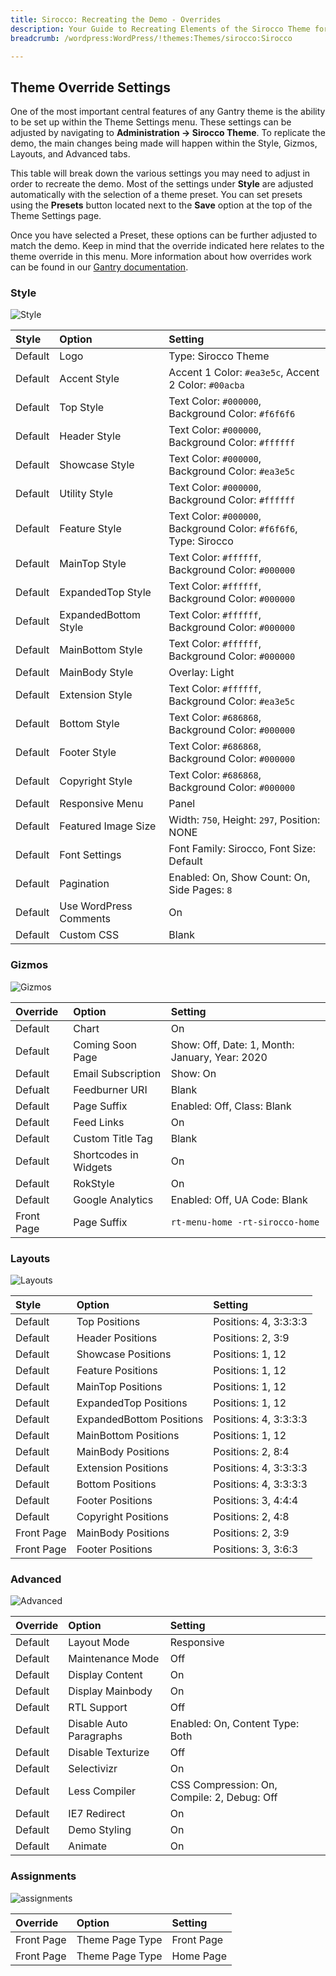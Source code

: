 ```yaml
---
title: Sirocco: Recreating the Demo - Overrides
description: Your Guide to Recreating Elements of the Sirocco Theme for WordPress
breadcrumb: /wordpress:WordPress/!themes:Themes/sirocco:Sirocco

---
```


Theme Override Settings
-----

One of the most important central features of any Gantry theme is the ability to be set up within the Theme Settings menu. These settings can be adjusted by navigating to **Administration -> Sirocco Theme**. To replicate the demo, the main changes being made will happen within the Style, Gizmos, Layouts, and Advanced tabs.

This table will break down the various settings you may need to adjust in order to recreate the demo. Most of the settings under **Style** are adjusted automatically with the selection of a theme preset. You can set presets using the **Presets** button located next to the **Save** option at the top of the Theme Settings page.

Once you have selected a Preset, these options can be further adjusted to match the demo. Keep in mind that the override indicated here relates to the theme override in this menu. More information about how overrides work can be found in our [Gantry documentation](http://docs.gantry.org/gantry4/configure).

### Style

![Style](assets/setstyle.jpeg)

| Style   | Option                 | Setting                                                                        |
| :------ | :--------------------- | :----------------------------------------------------------------------------- |
| Default | Logo                   | Type: Sirocco Theme                                                         |
| Default | Accent Style           | Accent 1 Color: `#ea3e5c`, Accent 2 Color: `#00acba`                           |
| Default | Top Style              | Text Color: `#000000`, Background Color: `#f6f6f6`                             |
| Default | Header Style           | Text Color: `#000000`, Background Color: `#ffffff`                             |
| Default | Showcase Style         | Text Color: `#000000`, Background Color: `#ea3e5c`                             |
| Default | Utility Style          | Text Color: `#000000`, Background Color: `#ffffff`                             |
| Default | Feature Style          | Text Color: `#000000`, Background Color: `#f6f6f6`, Type: Sirocco              |
| Default | MainTop Style          | Text Color: `#ffffff`, Background Color: `#000000`                             |
| Default | ExpandedTop Style      | Text Color: `#ffffff`, Background Color: `#000000`                             |
| Default | ExpandedBottom Style   | Text Color: `#ffffff`, Background Color: `#000000`                             |
| Default | MainBottom Style       | Text Color: `#ffffff`, Background Color: `#000000`                             |
| Default | MainBody Style         | Overlay: Light                                                                 |
| Default | Extension Style        | Text Color: `#ffffff`, Background Color: `#ea3e5c`                             |
| Default | Bottom Style           | Text Color: `#686868`, Background Color: `#000000`                             |
| Default | Footer Style           | Text Color: `#686868`, Background Color: `#000000`                             |
| Default | Copyright Style        | Text Color: `#686868`, Background Color: `#000000`                             |
| Default | Responsive Menu        | Panel                                                                          |
| Default | Featured Image Size    | Width: `750`, Height: `297`, Position: NONE                                    |
| Default | Font Settings          | Font Family: Sirocco, Font Size: Default                                       |
| Default | Pagination             | Enabled: On, Show Count: On, Side Pages: `8`                                   |
| Default | Use WordPress Comments | On                                                                             |
| Default | Custom CSS             | Blank                                                                          |

### Gizmos

![Gizmos](assets/setgizmos.jpeg)

| Override   | Option                | Setting                                        |
| :--------- | :-------------------- | :--------------------------------------------- |
| Default    | Chart                 | On                                             |
| Default    | Coming Soon Page      | Show: Off, Date: 1, Month: January, Year: 2020 |
| Default    | Email Subscription    | Show: On                                       |
| Defualt    | Feedburner URI        | Blank                                          |
| Default    | Page Suffix           | Enabled: Off, Class: Blank                     |
| Default    | Feed Links            | On                                             |
| Default    | Custom Title Tag      | Blank                                          |
| Default    | Shortcodes in Widgets | On                                             |
| Default    | RokStyle              | On                                             |
| Default    | Google Analytics      | Enabled: Off, UA Code: Blank                   |
| Front Page | Page Suffix           | `rt-menu-home -rt-sirocco-home`                |

### Layouts

![Layouts](assets/setlayouts.jpeg)

| Style      | Option                   | Setting               |
| :------    | :----------------------- | :-------------------- |
| Default    | Top Positions            | Positions: 4, 3:3:3:3 |
| Default    | Header Positions         | Positions: 2, 3:9     |
| Default    | Showcase Positions       | Positions: 1, 12      |
| Default    | Feature Positions        | Positions: 1, 12      |
| Default    | MainTop Positions        | Positions: 1, 12      |
| Default    | ExpandedTop Positions    | Positions: 1, 12      |
| Default    | ExpandedBottom Positions | Positions: 4, 3:3:3:3 |
| Default    | MainBottom Positions     | Positions: 1, 12      |
| Default    | MainBody Positions       | Positions: 2, 8:4     |
| Default    | Extension Positions      | Positions: 4, 3:3:3:3 |
| Default    | Bottom Positions         | Positions: 4, 3:3:3:3 |
| Default    | Footer Positions         | Positions: 3, 4:4:4   |
| Default    | Copyright Positions      | Positions: 2, 4:8     |
| Front Page | MainBody Positions       | Positions: 2, 3:9     |
| Front Page | Footer Positions         | Positions: 3, 3:6:3   |

### Advanced

![Advanced](assets/setadvanced.jpeg)

|  Override  |          Option         |                   Setting                   |
| :--------- | :---------------------- | :------------------------------------------ |
| Default    | Layout Mode             | Responsive                                  |
| Default    | Maintenance Mode        | Off                                         |
| Default    | Display Content         | On                                          |
| Default    | Display Mainbody        | On                                          |
| Default    | RTL Support             | Off                                         |
| Default    | Disable Auto Paragraphs | Enabled: On, Content Type: Both             |
| Default    | Disable Texturize       | Off                                         |
| Default    | Selectivizr             | On                                          |
| Default    | Less Compiler           | CSS Compression: On, Compile: 2, Debug: Off |
| Default    | IE7 Redirect            | On                                          |
| Default    | Demo Styling            | On                                          |
| Default    | Animate                 | On                                          |

### Assignments

![assignments](assets/setassignments.jpeg)

| Override    | Option             | Setting     |
| :---------- | :----------        | :---------- |
| Front Page  | Theme Page Type | Front Page  |
| Front Page  | Theme Page Type | Home Page   |
